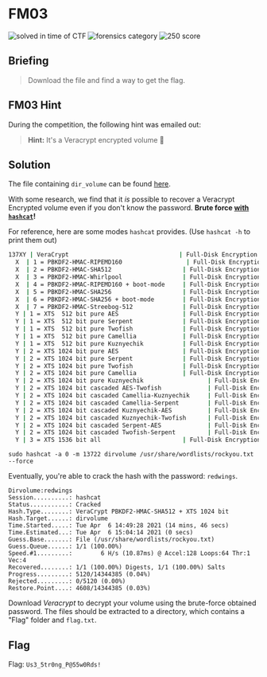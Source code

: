 # FM03
![solved in time of CTF](https://img.shields.io/badge/solved-in%20time%20of%20CTF-brightgreen.svg)
![forensics category](https://img.shields.io/badge/category-forensics-lightgrey.svg)
![250 score](https://img.shields.io/badge/category-250-blue.svg)

## Briefing
> Download the file and find a way to get the flag.

## FM03 Hint
During the competition, the following hint was emailed out:

> **Hint:** It's a Veracrypt encrypted volume 🤔

## Solution
The file containing `dir_volume` can be found [here](https://github.com/Alic3C/Cyber-FastTrack-Spring-2021/blob/main/Forensics/FM03/fm03.zip).

With some research, we find that it *is* possible to recover a Veracrypt Encrypted volume even if you don't know the password. **Brute force [with `hashcat`](https://linuxhint.com/get_data_encrypted_drive/)!**

For reference, here are some modes `hashcat` provides. (Use `hashcat -h` to print them out)
```bash
137XY | VeraCrypt                               | Full-Disk Encryption (FDE)
  X  | 1 = PBKDF2-HMAC-RIPEMD160                  | Full-Disk Encryption (FDE)
  X  | 2 = PBKDF2-HMAC-SHA512                    | Full-Disk Encryption (FDE)
  X  | 3 = PBKDF2-HMAC-Whirlpool                 | Full-Disk Encryption (FDE)
  X  | 4 = PBKDF2-HMAC-RIPEMD160 + boot-mode     | Full-Disk Encryption (FDE)
  X  | 5 = PBKDF2-HMAC-SHA256                    | Full-Disk Encryption (FDE)
  X  | 6 = PBKDF2-HMAC-SHA256 + boot-mode        | Full-Disk Encryption (FDE)
  X  | 7 = PBKDF2-HMAC-Streebog-512              | Full-Disk Encryption (FDE)
  Y | 1 = XTS  512 bit pure AES                  | Full-Disk Encryption (FDE)
  Y | 1 = XTS  512 bit pure Serpent              | Full-Disk Encryption (FDE)
  Y | 1 = XTS  512 bit pure Twofish              | Full-Disk Encryption (FDE)
  Y | 1 = XTS  512 bit pure Camellia             | Full-Disk Encryption (FDE)
  Y | 1 = XTS  512 bit pure Kuznyechik           | Full-Disk Encryption (FDE)
  Y | 2 = XTS 1024 bit pure AES                  | Full-Disk Encryption (FDE)
  Y | 2 = XTS 1024 bit pure Serpent              | Full-Disk Encryption (FDE)
  Y | 2 = XTS 1024 bit pure Twofish              | Full-Disk Encryption (FDE)
  Y | 2 = XTS 1024 bit pure Camellia             | Full-Disk Encryption (FDE)
  Y | 2 = XTS 1024 bit pure Kuznyechik                  | Full-Disk Encryption (FDE)
  Y | 2 = XTS 1024 bit cascaded AES-Twofish             | Full-Disk Encryption (FDE)
  Y | 2 = XTS 1024 bit cascaded Camellia-Kuznyechik     | Full-Disk Encryption (FDE)
  Y | 2 = XTS 1024 bit cascaded Camellia-Serpent        | Full-Disk Encryption (FDE)
  Y | 2 = XTS 1024 bit cascaded Kuznyechik-AES          | Full-Disk Encryption (FDE)
  Y | 2 = XTS 1024 bit cascaded Kuznyechik-Twofish      | Full-Disk Encryption (FDE)
  Y | 2 = XTS 1024 bit cascaded Serpent-AES             | Full-Disk Encryption (FDE)
  Y | 2 = XTS 1024 bit cascaded Twofish-Serpent         | Full-Disk Encryption (FDE)
  Y | 3 = XTS 1536 bit all                       | Full-Disk Encryption (FDE)
```

`sudo hashcat -a 0 -m 13722 dirvolume /usr/share/wordlists/rockyou.txt --force`

Eventually, you're able to crack the hash with the password: `redwings`.
```
Dirvolume:redwings
Session..........: hashcat
Status...........: Cracked
Hash.Type........: VeraCrypt PBKDF2-HMAC-SHA512 + XTS 1024 bit
Hash.Target......: dirvolume
Time.Started.....: Tue Apr  6 14:49:28 2021 (14 mins, 46 secs)
Time.Estimated...: Tue Apr  6 15:04:14 2021 (0 secs)
Guess.Base.......: File (/usr/share/wordlists/rockyou.txt)
Guess.Queue......: 1/1 (100.00%)
Speed.#1.........:        6 H/s (10.87ms) @ Accel:128 Loops:64 Thr:1 Vec:4
Recovered........: 1/1 (100.00%) Digests, 1/1 (100.00%) Salts
Progress.........: 5120/14344385 (0.04%)
Rejected.........: 0/5120 (0.00%)
Restore.Point....: 4608/14344385 (0.03%)
```

Download *Veracrypt* to decrypt your volume using the brute-force obtained password. The files should be extracted to a directory, which contains a "Flag" folder and `flag.txt`.

## Flag
Flag: `Us3_5tr0ng_P@55w0Rds!`
